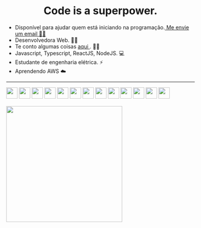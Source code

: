 <br/> 
  <h1 align="center" >Code is a superpower.</h1>
<ul>
  <li> Disponível para ajudar quem está iniciando na programação.<a href="mailto:layssadev@gmail.com"> Me envie um email 👩‍💻</a></li>
    <li>Desenvolvedora Web.  👩‍💻</li>
  <li>Te conto algumas coisas <a target="_blank" href="https://dev.to/layssadev"> aqui </a>.  👩‍💻</li>
    <li>Javascript, Typescript, ReactJS, NodeJS. 💻</li>
    <li>Estudante de engenharia elétrica. ⚡</li>
    <li>Aprendendo AWS ☁️</li>
  
</ul>
<!--  <div display="flex" justify-content="space-evenly">
    <img height="160em" src="https://github-readme-stats.vercel.app/api?username=layssaa&show_icons=true&theme=material-palenight&include_all_commits=true&count_private=true&title_color=F0D0FF&"/>
    <img height="160em" src="https://github-readme-stats.vercel.app/api/top-langs/?username=layssaa&layout=compact&langs_count=7&theme=material-palenight&title_color=F0D0FF&"/>
  </div> -->
  
  <hr/>
  
  <div >
    <img width="30px" src="https://cdn.jsdelivr.net/gh/devicons/devicon/icons/javascript/javascript-plain.svg" />
    <img width="30px" src="https://cdn.jsdelivr.net/gh/devicons/devicon/icons/typescript/typescript-original.svg" />
    <img width="30px" src="https://cdn.jsdelivr.net/gh/devicons/devicon/icons/css3/css3-original.svg" />
    <img width="30px" src="https://cdn.jsdelivr.net/gh/devicons/devicon/icons/html5/html5-original.svg" />
    <img  width="30px" src="https://cdn.jsdelivr.net/gh/devicons/devicon/icons/jquery/jquery-original.svg" />
    <img width="30px" src="https://cdn.jsdelivr.net/gh/devicons/devicon/icons/react/react-original.svg" />
    <img  width="30px" src="https://cdn.jsdelivr.net/gh/devicons/devicon/icons/nodejs/nodejs-original.svg" />
    <img  width="30px" src="https://cdn.jsdelivr.net/gh/devicons/devicon/icons/nginx/nginx-original.svg" />
    <img  width="30px" src="https://cdn.jsdelivr.net/gh/devicons/devicon/icons/ubuntu/ubuntu-plain.svg" />
    <img  width="30px" src="https://cdn.jsdelivr.net/gh/devicons/devicon/icons/webpack/webpack-plain.svg" />
    <img width="30px" src="https://cdn.jsdelivr.net/gh/devicons/devicon/icons/postgresql/postgresql-original.svg" />
    <img width="30px" src="https://cdn.jsdelivr.net/gh/devicons/devicon/icons/mongodb/mongodb-original.svg" />
    <img width="30px" src="https://cdn.jsdelivr.net/gh/devicons/devicon/icons/redis/redis-original.svg" />
  </div>
  <br/>
  
  <!--<img height="275vw" src="https://thumbs.gfycat.com/FemaleLimitedEland-size_restricted.gif" />-->
  <img height="310vw"  src="https://live.staticflickr.com/65535/52411116853_eddb2b65bf_k.jpg" />

